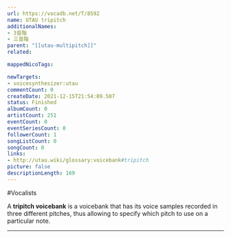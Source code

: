 ```yaml
---
url: https://vocadb.net/T/8592
name: UTAU tripitch
additionalNames: 
- 3音階
- 三音階
parent: "[[utau-multipitch]]"
related:

mappedNicoTags:

newTargets:
- voicesynthesizer:utau
commentCount: 0
createDate: 2021-12-15T21:54:09.507
status: Finished
albumCount: 0
artistCount: 251
eventCount: 0
eventSeriesCount: 0
followerCount: 1
songListCount: 0
songCount: 0
links: 
- http://utau.wiki/glossary:voicebank#tripitch
picture: false
descriptionLength: 169
---
```


#Vocalists

A **tripitch voicebank** is a voicebank that has its voice samples recorded in three different pitches, thus allowing to specify which pitch to use on a particular note.

---

